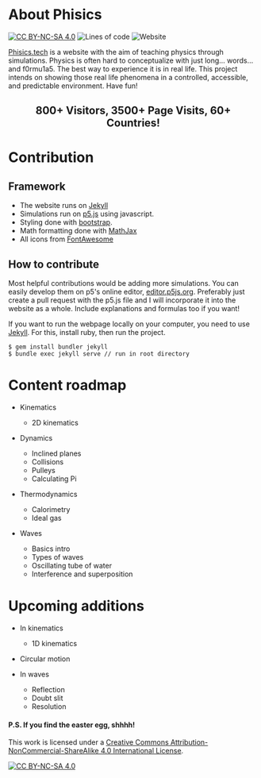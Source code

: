 # About Phisics

[![CC BY-NC-SA 4.0][cc-by-nc-sa-shield]][cc-by-nc-sa]
![Lines of code](https://img.shields.io/tokei/lines/github/stasostyk/phisics)
![Website](https://img.shields.io/website?down_color=critical&down_message=offline&up_color=success&up_message=online&url=https%3A%2F%2Fphisics.tech)


[Phisics.tech](https://phisics.tech) is a website with the aim of teaching physics through simulations. Physics is often hard to conceptualize with just long... words... and f0rmu1a5. The best way to experience it is in real life. This project intends on showing those real life phenomena in a controlled, accessible, and predictable environment. Have fun!

## <p align="center">800+ Visitors, 3500+ Page Visits, 60+ Countries!</p>

# Contribution
## Framework
* The website runs on [Jekyll](https://jekyllrb.com/)
* Simulations run on [p5.js](https://p5js.org/) using javascript.
* Styling done with [bootstrap](https://getbootstrap.com/docs/5.0/getting-started/introduction/).
* Math formatting done with [MathJax](https://www.mathjax.org/#gettingstarted)
* All icons from [FontAwesome](https://fontawesome.com/)

## How to contribute

Most helpful contributions would be adding more simulations. You can easily develop them on p5's online editor, [editor.p5js.org](https://editor.p5js.org/). Preferably just create a pull request with the p5.js file and I will incorporate it into the website as a whole. Include explanations and formulas too if you want!

If you want to run the webpage locally on your computer, you need to use [Jekyll](https://jekyllrb.com/). For this, install ruby, then run the project.

```
$ gem install bundler jekyll
$ bundle exec jekyll serve // run in root directory
```

# Content roadmap

* Kinematics
  * 2D kinematics

* Dynamics
  * Inclined planes
  * Collisions
  * Pulleys
  * Calculating Pi

* Thermodynamics
  * Calorimetry
  * Ideal gas

* Waves
  * Basics intro
  * Types of waves
  * Oscillating tube of water
  * Interference and superposition

# Upcoming additions

* In kinematics
  * 1D kinematics

* Circular motion

* In waves

  * Reflection
  * Doubt slit
  * Resolution

#### P.S. If you find the easter egg, shhhh!


This work is licensed under a
[Creative Commons Attribution-NonCommercial-ShareAlike 4.0 International License][cc-by-nc-sa].

[![CC BY-NC-SA 4.0][cc-by-nc-sa-image]][cc-by-nc-sa]

[cc-by-nc-sa]: http://creativecommons.org/licenses/by-nc-sa/4.0/
[cc-by-nc-sa-image]: https://licensebuttons.net/l/by-nc-sa/4.0/88x31.png
[cc-by-nc-sa-shield]: https://img.shields.io/badge/License-CC%20BY--NC--SA%204.0-lightgrey.svg

